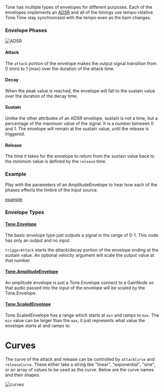 Tone has multiple types of envelopes for different purposes. Each of the envelopes implements an [ADSR](http://en.wikipedia.org/wiki/Synthesizer#ADSR_envelope) and all of the timings use tempo-relative Tone.Time stay synchronized with the tempo even as the bpm changes. 

### Envelope Phases

![ADSR](http://upload.wikimedia.org/wikipedia/commons/e/ea/ADSR_parameter.svg)

#### Attack
The `attack` portion of the envelope makes the output signal transition from 0 (min) to 1 (max) over the duration of the attack time.

#### Decay
When the peak value is reached, the envelope will fall to the sustain value over the duration of the decay time. 

#### Sustain
Unlike the other attributes of an ADSR envelope, sustain is not a time, but a percentage of the maximum value of the signal. It is a number between 0 and 1. The envelope will remain at the sustain value, until the release is triggered.

#### Release
The time it takes for the envelope to return from the sustain value back to the minimum value is defined by the `release` time. 

### Example

Play with the parameters of an AmplitudeEnvelope to hear how each of the phases effects the timbre of the input source. 

[example](https://tonejs.github.io/examples/envelope.html)

### Envelope Types

#### [Tone.Envelope](https://tonejs.github.io/docs/#Envelope)

The basic envelope type just outputs a signal in the range of 0-1. This node has only an output and no input. 

`triggerAttack` starts the attack/decay portion of the envelope ending at the sustain value. An optional velocity argument will scale the output value at that number. 

#### [Tone.AmplitudeEnvelope](https://tonejs.github.io/docs/#AmplitudeEnvelope)

An amplitude envelope is just a Tone.Envelope connect to a GainNode so that audio passed into the input of the envelope will be scaled by the Tone.Envelope.  

#### [Tone.ScaledEnvelope](https://tonejs.github.io/docs/#ScaledEnvelope)

Tone.ScaledEnvelope has a range which starts at `min` and ramps to `max`. The `min` value can be larger than the `max`, it just represents what value the envelope starts at and ramps to. 

# Curves

The curve of the attack and release can be controlled by `attackCurve` and `releaseCurve`. These either take a string like "linear", "exponential", "sine", or an array of values to be used as the curve. Below are the curve names and their shapes. 

![curves](https://docs.google.com/drawings/d/1Lrz75eaAaLcS0SpgYih7cDS9GDiJlhRfStIxXfx8qj0/pub?w=642&h=1579)
